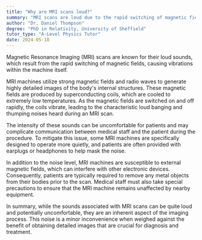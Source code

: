 ```yaml
---
title: "Why are MRI scans loud?"
summary: "MRI scans are loud due to the rapid switching of magnetic fields, which causes vibrations in the machine."
author: "Dr. Daniel Thompson"
degree: "PhD in Relativity, University of Sheffield"
tutor_type: "A-Level Physics Tutor"
date: 2024-05-18
---
```


Magnetic Resonance Imaging (MRI) scans are known for their loud sounds, which result from the rapid switching of magnetic fields, causing vibrations within the machine itself.

MRI machines utilize strong magnetic fields and radio waves to generate highly detailed images of the body's internal structures. These magnetic fields are produced by superconducting coils, which are cooled to extremely low temperatures. As the magnetic fields are switched on and off rapidly, the coils vibrate, leading to the characteristic loud banging and thumping noises heard during an MRI scan.

The intensity of these sounds can be uncomfortable for patients and may complicate communication between medical staff and the patient during the procedure. To mitigate this issue, some MRI machines are specifically designed to operate more quietly, and patients are often provided with earplugs or headphones to help mask the noise.

In addition to the noise level, MRI machines are susceptible to external magnetic fields, which can interfere with other electronic devices. Consequently, patients are typically required to remove any metal objects from their bodies prior to the scan. Medical staff must also take special precautions to ensure that the MRI machine remains unaffected by nearby equipment.

In summary, while the sounds associated with MRI scans can be quite loud and potentially uncomfortable, they are an inherent aspect of the imaging process. This noise is a minor inconvenience when weighed against the benefit of obtaining detailed images that are crucial for diagnosis and treatment.
    